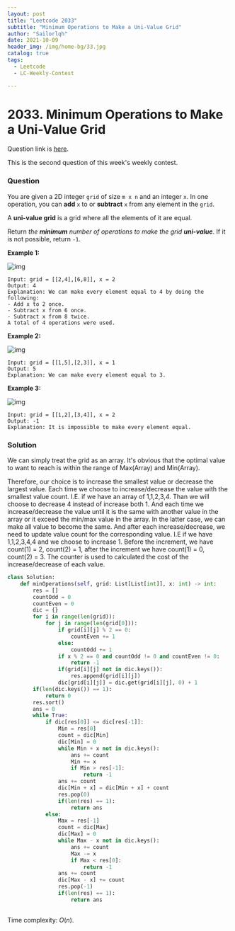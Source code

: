 ```yaml
---
layout: post
title: "Leetcode 2033"
subtitle: "Minimum Operations to Make a Uni-Value Grid"
author: "Sailorlqh"
date: 2021-10-09
header_img: /img/home-bg/33.jpg
catalog: true
tags:
  - Leetcode
  - LC-Weekly-Contest

---
```


# 2033. Minimum Operations to Make a Uni-Value Grid

Question link is [here](https://leetcode.com/contest/weekly-contest-262/problems/minimum-operations-to-make-a-uni-value-grid/).

This is the second question of this week's weekly contest.

### Question

You are given a 2D integer `grid` of size `m x n` and an integer `x`. In one operation, you can **add** `x` to or **subtract** `x` from any element in the `grid`.

A **uni-value grid** is a grid where all the elements of it are equal.

Return *the **minimum** number of operations to make the grid **uni-value***. If it is not possible, return `-1`.

 

**Example 1:**

![img](https://assets.leetcode.com/uploads/2021/09/21/gridtxt.png)

```
Input: grid = [[2,4],[6,8]], x = 2
Output: 4
Explanation: We can make every element equal to 4 by doing the following: 
- Add x to 2 once.
- Subtract x from 6 once.
- Subtract x from 8 twice.
A total of 4 operations were used.
```

**Example 2:**

![img](https://assets.leetcode.com/uploads/2021/09/21/gridtxt-1.png)

```
Input: grid = [[1,5],[2,3]], x = 1
Output: 5
Explanation: We can make every element equal to 3.
```

**Example 3:**

![img](https://assets.leetcode.com/uploads/2021/09/21/gridtxt-2.png)

```
Input: grid = [[1,2],[3,4]], x = 2
Output: -1
Explanation: It is impossible to make every element equal.
```

### Solution

We can simply treat the grid as an array. It's obvious that the optimal value to want to reach is within the range of Max(Array) and Min(Array).

Therefore, our choice is to increase the smallest value or decrease the largest value. Each time we choose to increase/decrease the value with the smallest value count. I.E. if we have an array of 1,1,2,3,4. Than we will choose to decrease 4 instead of increase both 1. And each time we increase/decrease the value until it is the same with another value in the array or it exceed the min/max value in the array. In the latter case, we can make all value to become the same. And after each increase/decrease, we need to update value count for the corresponding value. I.E if we have 1,1,2,3,4,4 and we choose to increase 1. Before the increment, we have count(1) = 2, count(2) = 1, after the increment we have count(1) = 0, count(2) = 3. The counter is used to calculated the cost of the increase/decrease of each value.

```python
class Solution:
    def minOperations(self, grid: List[List[int]], x: int) -> int:
        res = []
        countOdd = 0
        countEven = 0
        dic = {}
        for i in range(len(grid)):
            for j in range(len(grid[0])):
                if grid[i][j] % 2 == 0:
                    countEven += 1
                else:
                    countOdd += 1
                if x % 2 == 0 and countOdd != 0 and countEven != 0:
                    return -1
                if(grid[i][j] not in dic.keys()):
                    res.append(grid[i][j])
                dic[grid[i][j]] = dic.get(grid[i][j], 0) + 1
        if(len(dic.keys()) == 1):
            return 0
        res.sort()
        ans = 0
        while True:
            if dic[res[0]] <= dic[res[-1]]:
                Min = res[0]
                count = dic[Min]
                dic[Min] = 0
                while Min + x not in dic.keys():
                    ans += count
                    Min += x
                    if Min > res[-1]:
                        return -1
                ans += count
                dic[Min + x] = dic[Min + x] + count
                res.pop(0)
                if(len(res) == 1):
                    return ans
            else:
                Max = res[-1]
                count = dic[Max]
                dic[Max] = 0
                while Max - x not in dic.keys():
                    ans += count
                    Max -= x
                    if Max < res[0]:
                        return -1
                ans += count
                dic[Max - x] += count
                res.pop(-1)
                if(len(res) == 1):
                    return ans         
 
```

Time complexity: $O(n)$.